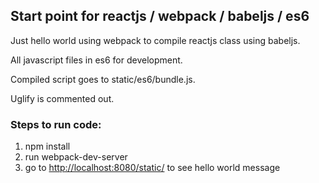 ## Start point for reactjs / webpack / babeljs / es6

Just hello world using webpack to compile reactjs class using babeljs.

All javascript files in es6 for development.

Compiled script goes to static/es6/bundle.js.

Uglify is commented out.


### Steps to run code:

1. npm install
2. run webpack-dev-server 
3. go to [http://localhost:8080/static/](http://localhost:8080/static/) to see hello world message
